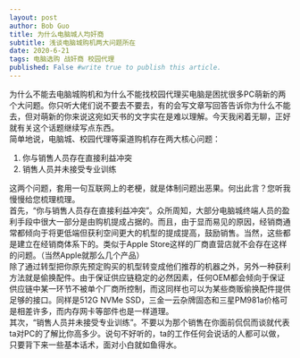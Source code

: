 ```yaml
---
layout: post
author: Bob Guo
title: 为什么电脑城人均奸商
subtitle: 浅谈电脑城购机两大问题所在
date: 2020-6-21
tags: 电脑选购 战奸商 校园代理
published: False #write true to publish this article.
---
```

为什么不能去电脑城购机和为什么不能找校园代理买电脑是困扰很多PC萌新的两个大问题。你只听大佬们说不要去不要去，有的会写文章写回答告诉你为什么不能去，但对萌新的你来说这宛如天书的文字实在是难以理解。今天我闲着无聊，正好就有关这个话题继续写点东西。  
简单地说，电脑城、校园代理等渠道购机存在两大核心问题：
1. 你与销售人员存在直接利益冲突
2. 销售人员并未接受专业训练

这两个问题，套用一句互联网上的老梗，就是体制问题出恶果。何出此言？您听我慢慢给您梳理梳理。  
首先，“你与销售人员存在直接利益冲突”。众所周知，大部分电脑城终端人员的盈利手段中很大一部分是由购机提成占据的。而且，由于显而易见的原因，经销商通常都倾向于将更低端但获利空间更大的机型的提成提高，鼓励销售。当然，这些都是建立在经销商体系下的。类似于Apple Store这样的厂商直营店就不会存在这样的问题。（当然Apple就那么几个产品）  
除了通过转型把你原先预定购买的机型转变成他们推荐的机器之外，另外一种获利方法就是偷换配件。由于保证供应链稳定的必然因素，任何OEM都会倾向于保证供应链中某一环节不被单个厂商所控制，而这同样也可以为某些商贩偷换配件提供足够的接口。同样是512G NVMe SSD，三金一云杂牌固态和三星PM981a价格可是相差许多，而内存网卡等部件也是一样道理。  
其次，“销售人员并未接受专业训练”。不要以为那个销售在你面前侃侃而谈就代表ta对PC的了解比你高多少。说句不好听的，ta的工作任何会说话的人都可以做，只要背下来一些基本话术，面对小白就如鱼得水。